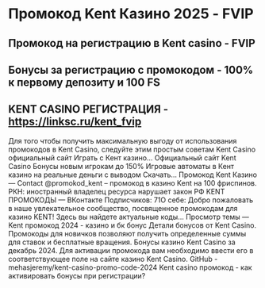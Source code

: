 # Промокод Kent Казино 2025 - FVIP

## Промокод на регистрацию в Kent casino - FVIP

## Бонусы за регистрацию с промокодом - 100% к первому депозиту и 100 FS

## KENT CASINO РЕГИСТРАЦИЯ - https://linksc.ru/kent_fvip

Для того чтобы получить максимальную выгоду от использования промокодов в Kent Casino, следуйте этим простым советам
Kent Casino официальный сайт Играть с Кент казино...
Официальный сайт Kent Casino Бонусы новым игрокам до 150% Игровые автоматы в Кент казино на реальные деньги с выводом Скачать...
Промокод Kent Казино — Contact @promokod_kent
 – промокод в казино Kent на 100 фриспинов.
РКН: иностранный владелец ресурса нарушает закон РФ
KENT ПРОМОКОДЫ — ВКонтакте
Подписчиков: 71О себе: Добро пожаловать в наше увлекательное сообщество, посвященное промокодам для казино KENT! Здесь вы найдете актуальные коды...
Просмотр темы — Kent промокод 2024 - казино и бк бонус
Детали бонусов от Kent Casino. Промокоды для новичков позволяют получить определенные суммы для ставок и бесплатные вращения.
Бонусы казино Kent Casino за декабрь 2024.
Для активации промокода вам необходимо ввести его в соответствующее поле на сайте казино Kent Casino.
GitHub - mehasjeremy/kent-casino-promo-code-2024
Kent casino промокод - как активировать бонусы при регистрации?
